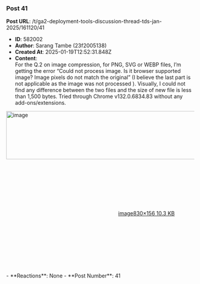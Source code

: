 ### Post 41
**Post URL**: /t/ga2-deployment-tools-discussion-thread-tds-jan-2025/161120/41
- **ID**: 582002
- **Author**: Sarang Tambe (23f2005138)
- **Created At**: 2025-01-19T12:52:31.848Z
- **Content**:  
  For the Q.2 on image compression, for PNG, SVG or WEBP files, I’m getting the error “Could not process image. Is it browser supported image? Image pixels do not match the original” (I believe the last part is not applicable as the image was not processed ). Visually, I could not find any difference between the two files and the size of new file is less than 1,500 bytes.
Tried through Chrome v132.0.6834.83 without any add-ons/extensions.
<div class="lightbox-wrapper"><a class="lightbox" href="https://europe1.discourse-cdn.com/flex013/uploads/iitm/original/3X/a/f/af872f7c388b3d82781447fc122f6d4b2e76ffba.png" data-download-href="/uploads/short-url/p2NbPPDofwu8EUpVLGQeBVtVZnc.png?dl=1" title="image" rel="noopener nofollow ugc"><img src="https://europe1.discourse-cdn.com/flex013/uploads/iitm/original/3X/a/f/af872f7c388b3d82781447fc122f6d4b2e76ffba.png" alt="image" data-base62-sha1="p2NbPPDofwu8EUpVLGQeBVtVZnc" width="690" height="129" data-dominant-color="2F2F33"><div class="meta"><svg class="fa d-icon d-icon-far-image svg-icon" aria-hidden="true"><use href="#far-image"></use></svg><span class="filename">image</span><span class="informations">830×156 10.3 KB</span><svg class="fa d-icon d-icon-discourse-expand svg-icon" aria-hidden="true"><use href="#discourse-expand"></use></svg></div></a></div>
- **Reactions**: None
- **Post Number**: 41

